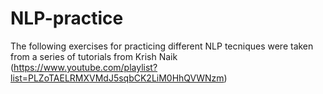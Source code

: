 # NLP-practice

The following exercises for practicing different NLP tecniques were taken from a series of tutorials from Krish Naik (https://www.youtube.com/playlist?list=PLZoTAELRMXVMdJ5sqbCK2LiM0HhQVWNzm)
